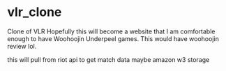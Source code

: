 # vlr_clone
Clone of VLR
Hopefully this will become a website that I am comfortable enough to have Woohoojin Underpeel games.
This would have woohoojin review lol.

this will pull from riot api to get match data
maybe amazon w3 storage
